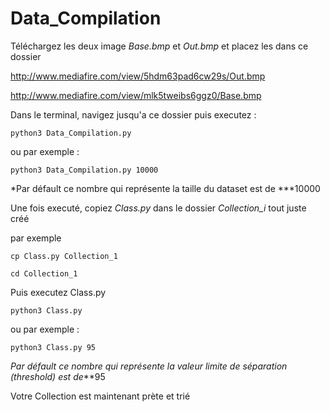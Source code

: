 # Data_Compilation

Téléchargez les deux image *Base.bmp* et *Out.bmp* et placez les dans ce dossier

http://www.mediafire.com/view/5hdm63pad6cw29s/Out.bmp

http://www.mediafire.com/view/mlk5tweibs6ggz0/Base.bmp


Dans le terminal, navigez jusqu'a ce dossier puis executez :

`python3 Data_Compilation.py`

ou par exemple :

`python3 Data_Compilation.py 10000`

*Par défault ce nombre qui représente la taille du dataset est de ***10000



Une fois executé, copiez *Class.py* dans le dossier *Collection_i* tout juste créé

par exemple

`cp Class.py Collection_1`

`cd Collection_1`

Puis executez Class.py

`python3 Class.py`

ou par exemple :

`python3 Class.py 95`

*Par défault ce nombre qui représente la valeur limite de séparation (threshold) est de***95

Votre Collection est maintenant prète et trié 

